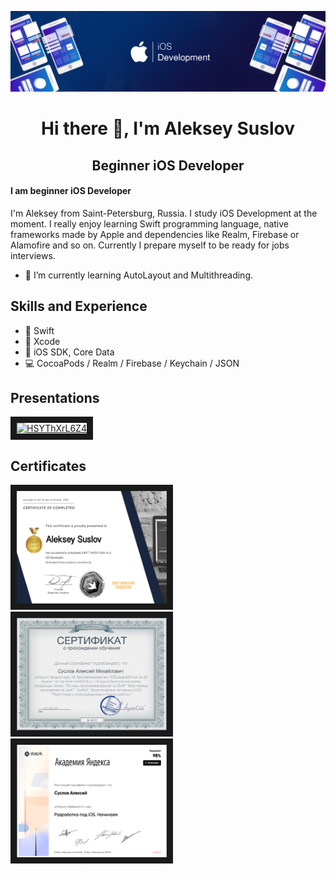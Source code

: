 ![I am beginner iOS Developer](https://github.com/AlexeyIsMyName/AlexeyIsMyName/blob/main/IOS.png)

<h1 align="center">Hi there 👋, I'm Aleksey Suslov</h1>
<h2 align="center">Beginner iOS Developer</h2>

#### I am beginner iOS Developer

I'm Aleksey from Saint-Petersburg, Russia. I study iOS Development at the moment. I really enjoy learning Swift programming language, native frameworks made by Apple and dependencies like Realm, Firebase or Alamofire and so on. Currently I prepare myself to be ready for jobs interviews.

* 🌱 I’m currently learning AutoLayout and Multithreading.

## Skills and Experience
* 🦜 Swift
* 🔨 Xcode
* 📱 iOS SDK, Core Data
* 💻 CocoaPods / Realm / Firebase / Keychain / JSON

## Presentations
<a href="https://www.youtube.com/watch?feature=player_embedde&v=HSYThXrL6Z4" target="_blanck"><img src="http://img.youtube.com/vi/HSYThXrL6Z4/0.jpg" alt="HSYThXrL6Z4" width = "240" height="180" border="10" /></a>

## Certificates
<a href="https://t.me/swiftmarathon" target="_blanck"><img src="https://github.com/AlexeyIsMyName/AlexeyIsMyName/blob/main/image.jpg" alt="swiftmarathon" width = "240" height="180" border="10" /></a>
<a href="https://swiftbook.org/" target="_blanck"><img src="https://github.com/AlexeyIsMyName/AlexeyIsMyName/blob/main/Certificate_4212.jpg" alt="swiftbook.org" width = "240" height="180" border="10" /></a>
<a href="https://stepik.org/cert/209735" target="_blanck"><img src="https://github.com/AlexeyIsMyName/AlexeyIsMyName/blob/main/stepik-certificate-yandex.png" alt="yandex_academy" width = "240" height="180" border="10" /></a>


<!--
### Hi there 👋
**AlexeyIsMyName/AlexeyIsMyName** is a ✨ _special_ ✨ repository because its `README.md` (this file) appears on your GitHub profile.

Here are some ideas to get you started:

- 🔭 I’m currently working on ...
- 🌱 I’m currently learning ...
- 👯 I’m looking to collaborate on ...
- 🤔 I’m looking for help with ...
- 💬 Ask me about ...
- 📫 How to reach me: ...
- 😄 Pronouns: ...
- ⚡ Fun fact: ...

![alt text](https://github.com/AlexeyIsMyName/AlexeyIsMyName/blob/main/Certificate_4212.jpg "SwiftBook.org")

[![Anurag's GitHub stats](https://github-readme-stats.vercel.app/api?username=alexeyismyname)](https://github.com/anuraghazra/github-readme-stats)
-->
